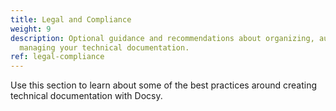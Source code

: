 ```yaml
---
title: Legal and Compliance
weight: 9
description: Optional guidance and recommendations about organizing, authoring, and
  managing your technical documentation.
ref: legal-compliance
---
```


Use this section to learn about some of the best practices around creating technical documentation with Docsy.
